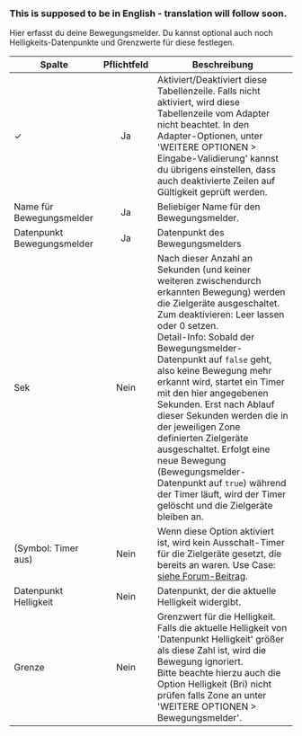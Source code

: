 ### This is supposed to be in English - translation will follow soon.
Hier erfasst du deine Bewegungsmelder. Du kannst optional auch noch Helligkeits-Datenpunkte und Grenzwerte für diese festlegen.

| Spalte   |  Pflichtfeld |  Beschreibung |
|----------|:------------:|-------|
| ✓        |  Ja          | Aktiviert/Deaktiviert diese Tabellenzeile. Falls nicht aktiviert, wird diese Tabellenzeile vom Adapter nicht beachtet. In den Adapter-Optionen, unter 'WEITERE OPTIONEN > Eingabe-Validierung' kannst du übrigens einstellen, dass auch deaktivierte Zeilen auf Gültigkeit geprüft werden. |
| Name für Bewegungsmelder | Ja | Beliebiger Name für den Bewegungsmelder.|
| Datenpunkt Bewegungsmelder | Ja | Datenpunkt des Bewegungsmelders|
| Sek | Nein | Nach dieser Anzahl an Sekunden (und keiner weiteren zwischendurch erkannten Bewegung) werden die Zielgeräte ausgeschaltet.<br>Zum deaktivieren: Leer lassen oder 0 setzen.<br>Detail-Info: Sobald der Bewegungsmelder-Datenpunkt auf `false` geht, also keine Bewegung mehr erkannt wird, startet ein Timer mit den hier angegebenen Sekunden. Erst nach Ablauf dieser Sekunden werden die in der jeweiligen Zone definierten Zielgeräte ausgeschaltet. Erfolgt eine neue Bewegung (Bewegungsmelder-Datenpunkt auf `true`) während der Timer läuft, wird der Timer gelöscht und die Zielgeräte bleiben an.|
| (Symbol: Timer aus) | Nein | Wenn diese Option aktiviert ist, wird kein Ausschalt-Timer für die Zielgeräte gesetzt, die bereits an waren. Use Case: [siehe Forum-Beitrag](https://forum.iobroker.net/post/433871).|
| Datenpunkt Helligkeit | Nein | Datenpunkt, der die aktuelle Helligkeit widergibt.|
| Grenze | Nein | Grenzwert für die Helligkeit. Falls die aktuelle Helligkeit von 'Datenpunkt Helligkeit' größer als diese Zahl ist, wird die Bewegung ignoriert.<br>Bitte beachte hierzu auch die Option Helligkeit (Bri) nicht prüfen falls Zone an unter 'WEITERE OPTIONEN > Bewegungsmelder'.|